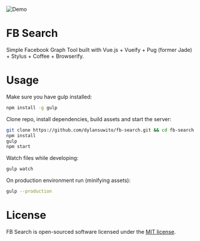 ![Demo](https://github.com/automagically/fb-search/blob/d61ce79b1c4735ed6adde69bf018d9443e8bd705/src/common/images/demo.gif)
# FB Search
Simple Facebook Graph Tool built with Vue.js + Vueify + Pug (former Jade) + Stylus + Coffee + Browserify.
# Usage
Make sure you have gulp installed:
```sh
npm install -g gulp
```
Clone repo, install dependencies, build assets and start the server:
```sh
git clone https://github.com/dylansuwito/fb-search.git && cd fb-search
npm install
gulp
npm start 
```
Watch files while developing:
```sh
gulp watch
```
On production environment run (minifying assets):
```sh
gulp --production
```
# License
FB Search is open-sourced software licensed under the [MIT license](http://opensource.org/licenses/MIT).
